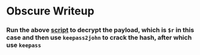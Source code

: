 # Obscure Writeup
### Run the above [script](https://github.com/d4rkc0nd0r/Hackthebox_Writeups/blob/main/challenges/forensics/Obscure/script.php) to decrypt the payload, which is `$r` in this case and then use `keepass2john` to crack the hash, after which use `keepass`
